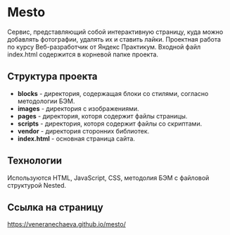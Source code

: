 # Mesto
Сервис, представляющий собой интерактивную страницу, куда можно добавлять фотографии, удалять их и ставить лайки. Проектная работа по курсу Веб-разработчик от Яндекс Практикум. Входной файл index.html содержится в корневой папке проекта.
## Структура проекта
+ **blocks** - директория, содержащая блоки со стилями, согласно методологии БЭМ.
+ **images** - директория с изображениями.
+ **pages** - директория, которя содержит файлы страницы.
+ **scripts** - директория, которя содержит файлы со скриптами.
+ **vendor** - директория сторонних библиотек.
+ **index.html** - основная страница сайта.
## Технологии
Используются HTML, JavaScript, CSS, методолия БЭМ с файловой структурой Nested.
## Ссылка на страницу
https://veneranechaeva.github.io/mesto/
